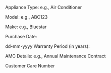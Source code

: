 Appliance Type:
e.g., Air Conditioner

Model:
e.g., ABC123

Make:
e.g., Bluestar

Purchase Date:

dd-mm-yyyy
Warranty Period (in years):

AMC Details:
e.g., Annual Maintenance Contract

Customer Care Number

